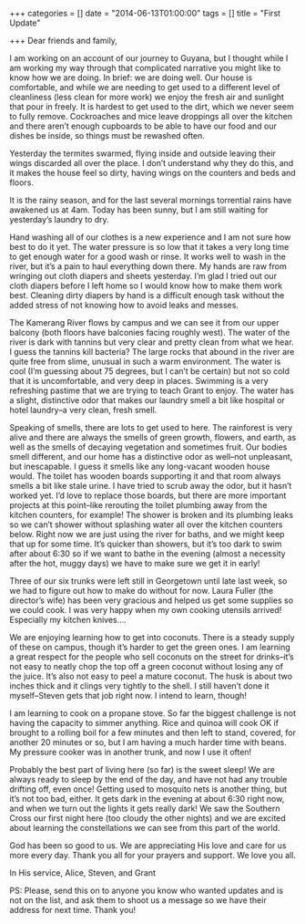 +++
categories = []
date = "2014-06-13T01:00:00"
tags = []
title = "First Update"

+++
Dear friends and family,

I am working on an account of our journey to Guyana, but I thought while I am working my way through that complicated narrative you might like to know how we are doing. In brief: we are doing well. Our house is comfortable, and while we are needing to get used to a different level of cleanliness (less clean for more work) we enjoy the fresh air and sunlight that pour in freely. It is hardest to get used to the dirt, which we never seem to fully remove. Cockroaches and mice leave droppings all over the kitchen and there aren’t enough cupboards to be able to have our food and our dishes be inside, so things must be rewashed often.

Yesterday the termites swarmed, flying inside and outside leaving their wings discarded all over the place. I don’t understand why they do this, and it makes the house feel so dirty, having wings on the counters and beds and floors.

It is the rainy season, and for the last several mornings torrential rains have awakened us at 4am. Today has been sunny, but I am still waiting for yesterday’s laundry to dry.

Hand washing all of our clothes is a new experience and I am not sure how best to do it yet. The water pressure is so low that it takes a very long time to get enough water for a good wash or rinse. It works well to wash in the river, but it’s a pain to haul everything down there. My hands are raw from wringing out cloth diapers and sheets yesterday. I’m glad I tried out our cloth diapers before I left home so I would know how to make them work best. Cleaning dirty diapers by hand is a difficult enough task without the added stress of not knowing how to avoid leaks and messes.

The Kamerang River flows by campus and we can see it from our upper balcony (both floors have balconies facing roughly west). The water of the river is dark with tannins but very clear and pretty clean from what we hear. I guess the tannins kill bacteria? The large rocks that abound in the river are quite free from slime, unusual in such a warm environment. The water is cool (I’m guessing about 75 degrees, but I can’t be certain) but not so cold that it is uncomfortable, and very deep in places. Swimming is a very refreshing pastime that we are trying to teach Grant to enjoy. The water has a slight, distinctive odor that makes our laundry smell a bit like hospital or hotel laundry–a very clean, fresh smell.

Speaking of smells, there are lots to get used to here. The rainforest is very alive and there are always the smells of green growth, flowers, and earth, as well as the smells of decaying vegetation and sometimes fruit. Our bodies smell different, and our home has a distinctive odor as well–not unpleasant, but inescapable. I guess it smells like any long-vacant wooden house would. The toilet has wooden boards supporting it and that room always smells a bit like stale urine. I have tried to scrub away the odor, but it hasn’t worked yet. I’d love to replace those boards, but there are more important projects at this point–like rerouting the toilet plumbing away from the kitchen counters, for example! The shower is broken and its plumbing leaks so we can’t shower without splashing water all over the kitchen counters below. Right now we are just using the river for baths, and we might keep that up for some time. It’s quicker than showers, but it’s too dark to swim after about 6:30 so if we want to bathe in the evening (almost a necessity after the hot, muggy days) we have to make sure we get it in early!

Three of our six trunks were left still in Georgetown until late last week, so we had to figure out how to make do without for now. Laura Fuller (the director’s wife) has been very gracious and helped us get some supplies so we could cook. I was very happy when my own cooking utensils arrived! Especially my kitchen knives….

We are enjoying learning how to get into coconuts. There is a steady supply of these on campus, though it’s harder to get the green ones. I am learning a great respect for the people who sell coconuts on the street for drinks–it’s not easy to neatly chop the top off a green coconut without losing any of the juice. It’s also not easy to peel a mature coconut. The husk is about two inches thick and it clings very tightly to the shell. I still haven’t done it myself–Steven gets that job right now. I intend to learn, though!

I am learning to cook on a propane stove. So far the biggest challenge is not having the capacity to simmer anything. Rice and quinoa will cook OK if brought to a rolling boil for a few minutes and then left to stand, covered, for another 20 minutes or so, but I am having a much harder time with beans. My pressure cooker was in another trunk, and now I  use it often!

Probably the best part of living here (so far) is the sweet sleep! We are always ready to sleep by the end of the day, and have not had any trouble drifting off, even once! Getting used to mosquito nets is another thing, but it’s not too bad, either. It gets dark in the evening at about 6:30 right now, and when we turn out the lights it gets really dark! We saw the Southern Cross our first night here (too cloudy the other nights) and we are  excited about learning the constellations we can see from this part of the world.

God has been so good to us. We are appreciating His love and care for us more every day. Thank you all for your prayers and support. We love you all.

In His service,
Alice, Steven, and Grant

PS: Please, send this on to anyone you know who wanted updates and is not on the list, and ask them to shoot us a message so we have their address for next time. Thank you!